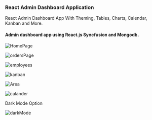 ### React Admin Dashboard Application
React Admin Dashboard App With Theming, Tables, Charts, Calendar, Kanban and More.

#### Admin dashboard app using React.js Syncfusion and Mongodb.


![HomePage](https://github.com/noafadida/AdminDashboardShop/assets/82596988/497ccefb-cba1-41f4-b9f6-63994ada45a3)

![ordersPage](https://github.com/noafadida/AdminDashboardShop/assets/82596988/105747c0-c2a1-41c2-b61f-aace23cad8c8)

![employees](https://github.com/noafadida/AdminDashboardShop/assets/82596988/b4eefe7c-d76d-4aa0-b13d-2627f8c2c124)

![kanban](https://github.com/noafadida/AdminDashboardShop/assets/82596988/de196183-f34f-4d91-a9e5-d982aaae480d)

![Area](https://github.com/noafadida/AdminDashboardShop/assets/82596988/d6d5f396-a9c9-4efd-9a3f-4fa063c89549)

![calander](https://github.com/noafadida/AdminDashboardShop/assets/82596988/0cf98657-6ef6-4533-973b-dc704b2b2927)

Dark Mode Option

![darkMode](https://github.com/noafadida/AdminDashboardShop/assets/82596988/4b2a7fc6-eb48-497b-aa61-315e5da27742)
